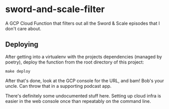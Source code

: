 # sword-and-scale-filter

A GCP Cloud Function that filters out all the Sword & Scale episodes that I don't care about.

## Deploying

After getting into a virtualenv with the projects dependencies (managed by poetry), deploy the
function from the root directory of this project:

```shell
make deploy
```

After that's done, look at the GCP console for the URL, and bam! Bob's your uncle. Can throw that in
a supporting podcast app.

There's definitely some undocumented stuff here. Setting up cloud infra is easier in the web console
once than repeatably on the command line.
